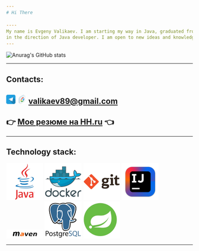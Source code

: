 ```yaml
---
# Hi There

----
My name is Evgeny Valikaev. I am starting my way in Java, graduated from the Yandex-Practicum program
in the direction of Java developer. I am open to new ideas and knowledge.
---
```

![Anurag's GitHub stats](https://github-readme-stats.vercel.app/api?username=valikaev1989&show_icons=true)

---
Contacts:
-

<a href="t.me/valikaev89"><img height="25" src="media/programm/telegram_icon-icons.com_53603.png" width="25"/></a> 
<a href="valikaev89@gmail.com"><img height="25" src="media/programm/Google_icon-icons.com_60916.png" width="25"/></a> valikaev89@gmail.com
---

## 👉 [Мое резюме на HH.ru](https://spb.hh.ru/resume/abf5d179ff0b73330d0039ed1f4a75676b3469) 👈

---
Technology stack:
-
![](media/programm/java_original_wordmark_logo_icon_146459.png)
![](media/programm/docker_original_wordmark_logo_icon_146557.png)
![](media/programm/git_original_wordmark_logo_icon_146510.png)
![](media/programm/intellij_macos_bigsur_icon_190061.png)
![](media/programm/maven.png)
![](media/programm/postgresql_original_wordmark_logo_icon_146392.png)
![](media/programm/spring-logo.width-1024.medium.png)

---